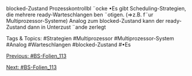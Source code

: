 blocked-Zustand
Prozesskontrollbl ¨ocke
•Es gibt Scheduling-Strategien, die mehrere ready-Warteschlangen ben ¨otigen.
(⇒z.B. f¨ur Multiprozessor-Systeme)
Analog zum blocked-Zustand kann der ready-Zustand dann in Unterzust ¨ande zerlegt

   Tags & Topics:
   #Strategien
   #Multiprozessor
   #Multiprozessor-System
   #Analog
   #Warteschlangen
   #blocked-Zustand
   #•Es

[Previous: #BS-Folien_113](BS-Folien_113.md)

[Next: #BS-Folien_113](BS-Folien_113.md)